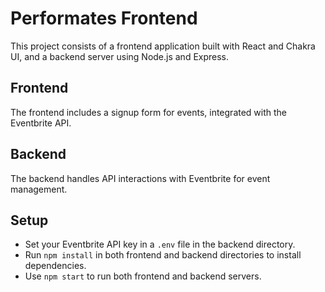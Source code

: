 # Performates Frontend

This project consists of a frontend application built with React and Chakra UI, and a backend server using Node.js and Express.

## Frontend

The frontend includes a signup form for events, integrated with the Eventbrite API.

## Backend

The backend handles API interactions with Eventbrite for event management.

## Setup

- Set your Eventbrite API key in a `.env` file in the backend directory.
- Run `npm install` in both frontend and backend directories to install dependencies.
- Use `npm start` to run both frontend and backend servers.
